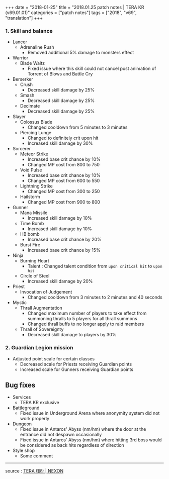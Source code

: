 +++
date = "2018-01-25"
title = "2018.01.25 patch notes | TERA KR (v69.01.01)"
categories = ["patch notes"]
tags = ["2018", "v69", "translation"]
+++

### 1. Skill and balance
- Lancer
  - Adrenaline Rush
    - Removed additional 5% damage to monsters effect
- Warrior
  - Blade Waltz
    - Fixed issue where this skill could not cancel post animation of Torrent of Blows and Battle Cry
- Berserker
  - Crush
    - Decreased skill damage by 25%
  - Smash
    - Decreased skill damage by 25%
  - Decimate
    - Decreased skill damage by 25%
- Slayer
  - Colossus Blade
    - Changed cooldown from 5 minutes to 3 minutes
  - Piercing Lunge
    - Changed to definitely crit upon hit
    - Increased skill damage by 30%
- Sorcerer
  - Meteor Strike
    - Increased base crit chance by 10%
    - Changed MP cost from 800 to 750
  - Void Pulse
    - Increased base crit chance by 10%
    - Changed MP cost from 600 to 550
  - Lightning Strike
    - Changed MP cost from 300 to 250
  - Hailstorm
    - Changed MP cost from 900 to 800
- Gunner
  - Mana Missile
    - Increased skill damage by 10%
  - Time Bomb
    - Increased skill damage by 10%
  - HB bomb
    - Increased base crit chance by 20%
  - Burst Fire
    - Increased base crit chance by 15%
- Ninja
  - Burning Heart
    - Talent : Changed talent condition from `upon critical hit` to `upon hit`
  - Circle of Steel
    - Increased skill damage by 20%
- Priest
  - Invocation of Judgement
    - Changed cooldown from 3 minutes to 2 minutes and 40 seconds
- Mystic
  - Thrall Augmentation
    - Changed maximum number of players to take effect from summoning thralls to 5 players for all thrall summons
    - Changed thrall buffs to no longer apply to raid members
  - Thrall of Sovereignty
    - Decreased skill damage to players by 30%

### 2. Guardian Legion mission
- Adjusted point scale for certain classes
  - Decreased scale for Priests receiving Guardian points
  - Increased scale for Gunners receiving Guardian points

## Bug fixes

- Services
  - TERA KR exclusive
- Battleground
  - Fixed issue in Underground Arena where anonymity system did not work properly
- Dungeon
  - Fixed issue in Antaros' Abyss (nm/hm) where the door at the entrance did not despawn occasionally
  - Fixed issue in Antaros' Abyss (nm/hm) where hitting 3rd boss would be considered as back hits regardless of direction
- Style shop
  - Some comment

----

source : [TERA 테라 | NEXON](http://tera.nexon.com/news/update/view.aspx?n4articlesn=317)
